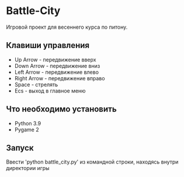 # Battle-City
Игровой проект для весеннего курса по питону.
## Клавиши управления
- Up Arrow - передвижение вверх
- Down Arrow - передвижение вниз
- Left Arrow - передвижение влево
- Right Arrow - передвижение вправо
- Space - стрелять
- Ecs - выход в главное меню
## Что необходимо установить
* Python 3.9
* Pygame 2
## Запуск
Ввести 'python battle_city.py' из командной строки, находясь внутри директории игры
